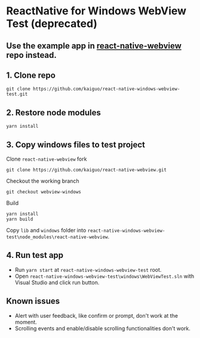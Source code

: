 # ReactNative for Windows WebView Test (deprecated)

## Use the example app in [react-native-webview](https://github.com/react-native-community/react-native-webview) repo instead.

## 1. Clone repo
```
git clone https://github.com/kaiguo/react-native-windows-webview-test.git
```

## 2. Restore node modules
```
yarn install
```

## 3. Copy windows files to test project
Clone `react-native-webview` fork
```
git clone https://github.com/kaiguo/react-native-webview.git
```
Checkout the working branch
```
git checkout webview-windows
```
Build
```
yarn install
yarn build
```
Copy `lib` and `windows` folder into `react-native-windows-webview-test\node_modules\react-native-webview`.

## 4. Run test app
- Run `yarn start` at `react-native-windows-webview-test` root.
- Open `react-native-windows-webview-test\windows\WebViewTest.sln` with Visual Studio and click run button.


## Known issues
- Alert with user feedback, like confirm or prompt, don't work at the moment.
- Scrolling events and enable/disable scrolling functionalities don't work.